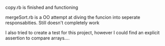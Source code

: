 copy.rb is finished and functioning

mergeSort.rb is a OO attempt at diving the funcion into seperate responsabities.  Still doesn't completely work

I also tried to create a test for this project, however I could find an explicit assertion to compare arrays....

